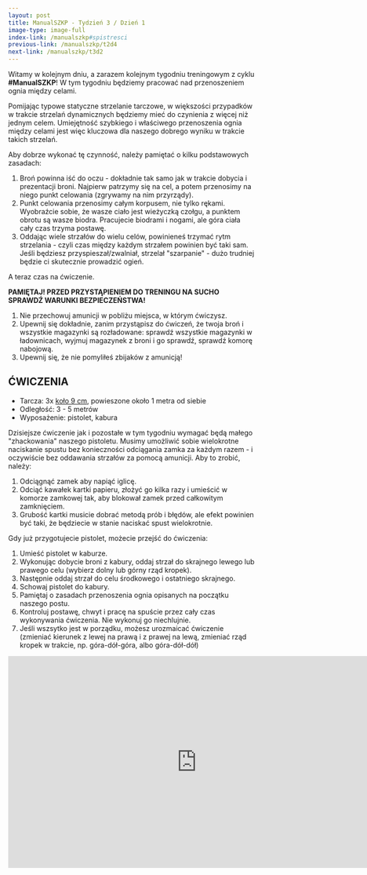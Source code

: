 ```yaml
---
layout: post
title: ManualSZKP - Tydzień 3 / Dzień 1
image-type: image-full
index-link: /manualszkp#spistresci
previous-link: /manualszkp/t2d4
next-link: /manualszkp/t3d2
---
```


Witamy w kolejnym dniu, a zarazem kolejnym tygodniu treningowym z cyklu **#ManualSZKP**! W tym tygodniu będziemy pracować nad przenoszeniem ognia między celami.

Pomijając typowe statyczne strzelanie tarczowe, w większości przypadków w trakcie strzelań dynamicznych będziemy mieć do czynienia z więcej niż jednym celem. Umiejętność szybkiego i właściwego przenoszenia ognia między celami jest więc kluczowa dla naszego dobrego wyniku w trakcie takich strzelań.

Aby dobrze wykonać tę czynność, należy pamiętać o kilku podstawowych zasadach:

1. Broń powinna iść do oczu - dokładnie tak samo jak w trakcie dobycia i prezentacji broni. Najpierw patrzymy się na cel, a potem przenosimy na niego punkt celowania (zgrywamy na nim przyrządy).
2. Punkt celowania przenosimy całym korpusem, nie tylko rękami. Wyobraźcie sobie, że wasze ciało jest wieżyczką czołgu, a punktem obrotu są wasze biodra. Pracujecie biodrami i nogami, ale góra ciała cały czas trzyma postawę.
3. Oddając wiele strzałów do wielu celów, powinieneś trzymać rytm strzelania - czyli czas między każdym strzałem powinien być taki sam. Jeśli będziesz przyspieszał/zwalniał, strzelał "szarpanie" - dużo trudniej będzie ci skutecznie prowadzić ogień.

A teraz czas na ćwiczenie.

**PAMIĘTAJ! PRZED PRZYSTĄPIENIEM DO TRENINGU NA SUCHO SPRAWDŹ WARUNKI BEZPIECZEŃSTWA!**

1. Nie przechowuj amunicji w pobliżu miejsca, w którym ćwiczysz.
2. Upewnij się dokładnie, zanim przystąpisz do ćwiczeń, że twoja broń i wszystkie magazynki są rozładowane: sprawdź wszystkie magazynki w ładownicach, wyjmuj magazynek z broni i go sprawdź, sprawdź komorę nabojową.
3. Upewnij się, że nie pomyliłeś zbijaków z amunicją!

## ĆWICZENIA
* Tarcza: 3x [koło 9 cm](/manualszkp/tarcze/kolo_9cm.pdf), powieszone około 1 metra od siebie
* Odległość: 3 - 5 metrów
* Wyposażenie: pistolet, kabura

Dzisiejsze ćwiczenie jak i pozostałe w tym tygodniu wymagać będą małego "zhackowania" naszego pistoletu. Musimy umożliwić sobie wielokrotne naciskanie spustu bez konieczności odciągania zamka za każdym razem - i oczywiście bez oddawania strzałów za pomocą amunicji. Aby to zrobić, należy:

1. Odciągnąć zamek aby napiąć iglicę.
2. Odciąć kawałek kartki papieru, złożyć go kilka razy i umieścić w komorze zamkowej tak, aby blokował zamek przed całkowitym zamknięciem. 
3. Grubość kartki musicie dobrać metodą prób i błędów, ale efekt powinien być taki, że będziecie w stanie naciskać spust wielokrotnie.

Gdy już przygotujecie pistolet, możecie przejść do ćwiczenia:

1. Umieść pistolet w kaburze.
2. Wykonując dobycie broni z kabury, oddaj strzał do skrajnego lewego lub prawego celu (wybierz dolny lub górny rząd kropek).
3. Następnie oddaj strzał do celu środkowego i ostatniego skrajnego.
4. Schowaj pistolet do kabury.
5. Pamiętaj o zasadach przenoszenia ognia opisanych na początku naszego postu.
6. Kontroluj postawę, chwyt i pracę na spuście przez cały czas wykonywania ćwiczenia. Nie wykonuj go niechlujnie.
7. Jeśli wszsytko jest w porządku, możesz urozmaicać ćwiczenie (zmieniać kierunek z lewej na prawą i z prawej na lewą, zmieniać rząd kropek w trakcie, np. góra-dół-góra, albo góra-dół-dół)

<center><iframe width="768" height="432" src="https://www.youtube.com/embed/u3DiT8EE8GM" title="YouTube video player" frameborder="0" allow="accelerometer; autoplay; clipboard-write; encrypted-media; gyroscope; picture-in-picture" allowfullscreen></iframe></center>